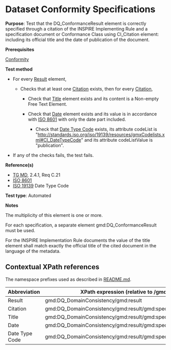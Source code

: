 # Dataset Conformity Specifications

**Purpose**: Test that the DQ_ConformanceResult element is correctly specified through a citation of the INSPIRE Implementing Rule and a specification document or Conformance Class using CI_Citation element: including its official title and the date of publication of the document.

**Prerequisites**

[Conformity](./conformity.md)

**Test method**

* For every [Result](#result) element,

    * Checks that at least one [Citation](#citation) exists, then for every [Citation](#citation),

        * Check that [Title](#title) element exists and its content is a Non-empty Free Text Element.

        * Check that [Date](#date) element exists and its value is in accordance with [ISO 8601](http://inspire.ec.europa.eu/id/ats/metadata/2.0/common/README#ref_ISO_8601) with only the date part included.

            * Check that [Date Type Code](#dateTypeCode) exists, its attribute codeList is "http://standards.iso.org/iso/19139/resources/gmxCodelists.xml#CI_DateTypeCode" and its attribute codeListValue is "publication".

* If any of the checks fails, the test fails.

**Reference(s)**	 

* [TG MD](./README.md#ref_TG_MD), 2.4.1, Req C.21
* [ISO 8601](./README.md#ref_ISO_8601)
* [ISO 19139](http://standards.iso.org/iso/19139/resources/gmxCodelists.xml#CI_DateTypeCode) Date Type Code


**Test type**: Automated

**Notes**

The multiplicity of this element is one or more.

For each specification, a separate element gmd:DQ_ConformanceResult must be used.

For the INSPIRE Implementation Rule documents the value of the title element shall match exactly the official title of the cited document in the language of the metadata.


## Contextual XPath references

The namespace prefixes used as described in [README.md](./README.md#namespaces).

Abbreviation                                   |  XPath expression (relative to /gmd:MD_Metadata/gmd:dataQualityInfo/gmd:DQ_DataQuality/gmd:report)
-----------------------------------------------| -------------------------------------------------------------------------
<a name="result"></a> Result | gmd:DQ_DomainConsistency/gmd:result
<a name="citation"></a> Citation | gmd:DQ_DomainConsistency/gmd:result/gmd:specification/gmd:CI_Citation
<a name="title"></a> Title | gmd:DQ_DomainConsistency/gmd:result/gmd:specification/gmd:CI_Citation/gmd:title
<a name="date"></a> Date | gmd:DQ_DomainConsistency/gmd:result/gmd:specification/gmd:CI_Citation/gmd:date
<a name="dateTypeCode"></a> Date Type Code | gmd:DQ_DomainConsistency/gmd:result/gmd:specification/gmd:CI_Citation/gmd:date/gmd:CI_Date/gmd:dateType/gmd:CI_DateTypeCode
